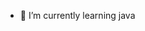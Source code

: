 
- 🌱 I’m currently learning java

<!---
lizabethy/lizabethy is a ✨ special ✨ repository because its `README.md` (this file) appears on your GitHub profile.
You can click the Preview link to take a look at your changes.
--->
